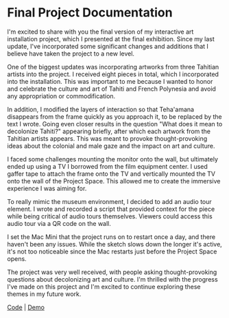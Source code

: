 # Final Project Documentation
I'm excited to share with you the final version of my interactive art installation project, which I presented at the final exhibition. Since my last update, I've incorporated some significant changes and additions that I believe have taken the project to a new level.

One of the biggest updates was incorporating artworks from three Tahitian artists into the project. I received eight pieces in total, which I incorporated into the installation. This was important to me because I wanted to honor and celebrate the culture and art of Tahiti and French Polynesia and avoid any appropriation or commodification.

In addition, I modified the layers of interaction so that Teha'amana disappears from the frame quickly as you approach it, to be replaced by the text I wrote. Going even closer results in the question "What does it mean to decolonize Tahiti?" appearing briefly, after which each artwork from the Tahitian artists appears. This was meant to provoke thought-provoking ideas about the colonial and male gaze and the impact on art and culture.

I faced some challenges mounting the monitor onto the wall, but ultimately ended up using a TV I borrowed from the film equipment center. I used gaffer tape to attach the frame onto the TV and vertically mounted the TV onto the wall of the Project Space. This allowed me to create the immersive experience I was aiming for.

To really mimic the museum environment, I decided to add an audio tour element. I wrote and recorded a script that provided context for the piece while being critical of audio tours themselves. Viewers could access this audio tour via a QR code on the wall.

I set the Mac Mini that the project runs on to restart once a day, and there haven't been any issues. While the sketch slows down the longer it's active, it's not too noticeable since the Mac restarts just before the Project Space opens.

The project was very well received, with people asking thought-provoking questions about decolonizing art and culture. I'm thrilled with the progress I've made on this project and I'm excited to continue exploring these themes in my future work.

[Code](https://editor.p5js.org/taxicabguy/sketches/rDl20i7jv) | [Demo](https://editor.p5js.org/taxicabguy/full/rDl20i7jv)
